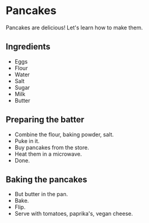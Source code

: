 # Pancakes

Pancakes are delicious! Let's learn how to make them.

## Ingredients
- Eggs
- Flour
- Water
- Salt
- Sugar
- Milk
- Butter


## Preparing the batter
- Combine the flour, baking powder, salt.
- Puke in it.
- Buy pancakes from the store.
- Heat them in a microwave.
- Done.

## Baking the pancakes
- But butter in the pan.
- Bake.
- Flip.
- Serve with tomatoes, paprika's, vegan cheese.
